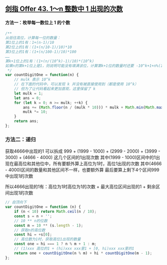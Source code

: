## [剑指 Offer 43. 1～n 整数中 1 出现的次数](https://leetcode-cn.com/problems/1nzheng-shu-zhong-1chu-xian-de-ci-shu-lcof/)

#### 方法一：枚举每一数位上 1 的个数

```js
/**
从低往高位，计算每一位的数量：
第1位上的1有：1+(n-1)/10
第2位上的1有：(1+(n/10-1)/10)*10
第3位上的1有：(1+(n/100-1)/10)*100
……
第k+1位上的1有：(1+(n/(10^k)-1)/10)*(10^k)
如果n的第k+1位上是1，则说明可能没有填满该位，计算第k+1位的数量时还要 -10^k+1+n%(10^k)，相当于独立计算
 */
var countDigitOne = function(n) {
    // mulk 表示 10^k
    // 在下面的代码中，可以发现 k 并没有被直接使用到（都是使用 10^k）
    // 但为了让代码看起来更加直观，这里保留了 k
    let mulk = 1;
    let ans = 0;
    for (let k = 0; n >= mulk; ++k) {
        ans += (Math.floor(n / (mulk * 10))) * mulk + Math.min(Math.max(n % (mulk * 10) - mulk + 1, 0), mulk);
        mulk *= 10;
    }
    return ans;
};
```

### 方法二：递归

获取4666中出现的1
可以拆成 999 + (1999 - 1000) + (2999 - 2000) + (3999 - 3000) + (4666 - 4000) 这几个区间的1出现次数
其中(1999 - 1000)区间中的1出现在最高位和其他位中，所有要额外算上高位为1时，高位1出现的次数
其中(4666 - 4000)区间的数量和其他区间不一样，也要额外算
最后要算上剩下4个区间999中出现1的次数

所以4666出现的1有：高位为1时高位为1的次数 + 最大高位区间出现的1 + 剩余区间出现1的次数

```js
// 自顶向下
var countDigitOne = function (n) {
    if (n < 10) return Math.ceil(n / 10);
    const s = n + '';
    // 10 ** n的位数
    const m = 10 ** (s.length - 1);
    // 获取n的高位数
    const hi = +s[0];
    // 高位数为1时，获取高位1出现的数量
    const one = hi === 1 ? n % m + 1 : m;
    // (1)xxx 高位的1 + (hi)xxx xxx里1 + [0, hi)xxx xxx里的1 
    return one + countDigitOne(n % m) + hi * countDigitOne(m - 1);
};
```

